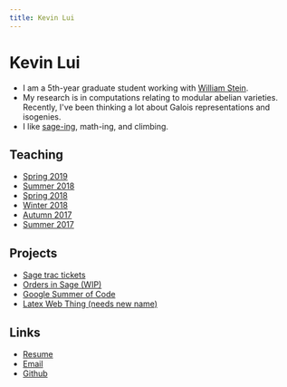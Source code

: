 ```yaml
---
title: Kevin Lui
---
```

# Kevin Lui

* I am a 5th-year graduate student working with [William
  Stein](http://wstein.org/). 
* My research is in computations relating to modular abelian varieties.
  Recently, I've been thinking a lot about Galois representations and
  isogenies.
* I like [sage-ing](http://www.sagemath.org/), math-ing, and climbing.

## Teaching

* [Spring 2019](./sp19m308)
* [Summer 2018](./su18m340)
* [Spring 2018](./sp18m308)
* [Winter 2018](./wi18m308)
* [Autumn 2017](./au17m308)
* [Summer 2017](./su17m126)

## Projects

* [Sage trac
  tickets](https://trac.sagemath.org/query?status=closed&status=needs_info&status=needs_review&status=needs_work&status=new&status=positive_review&reporter=klui&max=0&col=id&col=summary&col=reporter&col=status&col=owner&col=type&col=priority&order=id)
* [Orders in Sage (WIP)](https://github.com/kevinywlui/sage/tree/order)
* [Google Summer of Code](https://github.com/williamstein/sage_modabvar)
* [Latex Web Thing (needs new
  name)](https://github.com/kevinywlui/latex_web_thing)

## Links

* [Resume](./kevin_lui_resume.pdf)
* <i class="fas fa-envelope"></i> [Email](mailto:klui@uw.edu)
* <i class="fab fa-github-square"></i> [Github](https://github.com/kevinywlui/)
